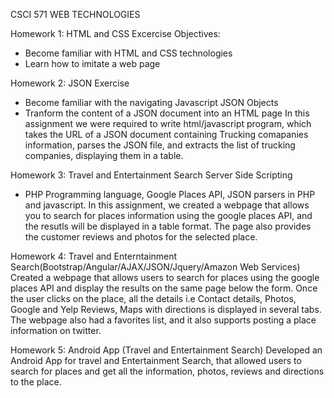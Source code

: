 CSCI 571 WEB TECHNOLOGIES

Homework 1: HTML and CSS Excercise
Objectives: 
- Become familiar with HTML and CSS technologies
- Learn how to imitate a web page

Homework 2: JSON Exercise
- Become familiar with the navigating Javascript JSON Objects
- Tranform the content of a JSON document into an HTML page
In this assignment we were required to write html/javascript program, which takes the URL of a JSON document containing Trucking comapanies information, parses the JSON file, and extracts the list of trucking companies, displaying them in a table.

Homework 3: Travel and Entertainment Search Server Side Scripting
- PHP Programming language, Google Places API, JSON parsers in PHP and javascript.
In this assignment, we created a webpage that allows you to search for places information using the google places API, and the resutls will be displayed in a table format.
The page also provides the customer reviews and photos for the selected place.

Homework 4: Travel and Enterntainment Search(Bootstrap/Angular/AJAX/JSON/Jquery/Amazon Web Services)
Created a webpage that allows users to search for places using the google places API and display the results on the same page below the form. Once the user clicks on the place, all the details i.e Contact details, Photos, Google and Yelp Reviews, Maps with directions is displayed in several tabs. The webpage also had a favorites list, and it also supports posting a place information on twitter.

Homework 5: Android App (Travel and Entertainment Search)
Developed an Android App for travel and Entertainment Search, that allowed users to search for places and get all the information, photos, reviews and directions to the place.

